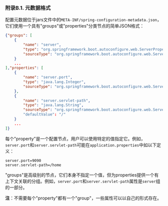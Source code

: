 ### 附录B.1. 元数据格式

配置元数据位于jars文件中的`META-INF/spring-configuration-metadata.json`，它们使用一个具有"groups"或"properties"分类节点的简单JSON格式：
```json
{"groups": [
    {
        "name": "server",
        "type": "org.springframework.boot.autoconfigure.web.ServerProperties",
        "sourceType": "org.springframework.boot.autoconfigure.web.ServerProperties"
    }
    ...
],"properties": [
    {
        "name": "server.port",
        "type": "java.lang.Integer",
        "sourceType": "org.springframework.boot.autoconfigure.web.ServerProperties"
    },
    {
        "name": "server.servlet-path",
        "type": "java.lang.String",
        "sourceType": "org.springframework.boot.autoconfigure.web.ServerProperties"
        "defaultValue": "/"
    }
    ...
]}
```
每个"property"是一个配置节点，用户可以使用特定的值指定它。例如，`server.port`和`server.servlet-path`可能在`application.properties`中如以下定义：
```properties
server.port=9090
server.servlet-path=/home
```
"groups"是高级别的节点，它们本身不指定一个值，但为properties提供一个有上下文关联的分组。例如，`server.port`和`server.servlet-path`属性是`server`组的一部分。

**注**：不需要每个"property"都有一个"group"，一些属性可以以自己的形式存在。







